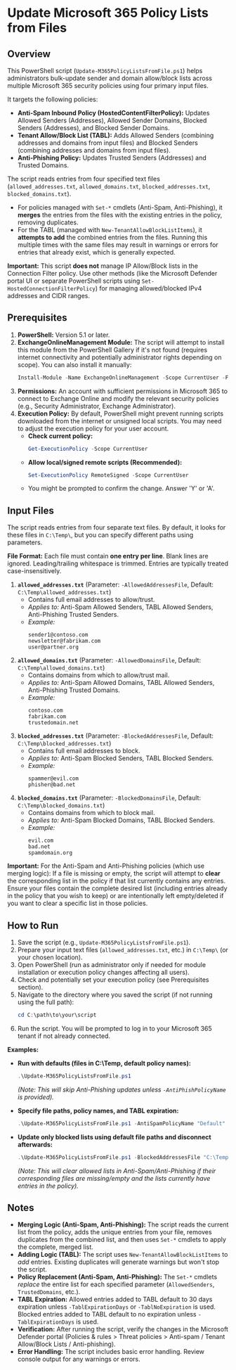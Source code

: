 # Update Microsoft 365 Policy Lists from Files

## Overview

This PowerShell script (`Update-M365PolicyListsFromFile.ps1`) helps administrators bulk-update sender and domain allow/block lists across multiple Microsoft 365 security policies using four primary input files.

It targets the following policies:
* **Anti-Spam Inbound Policy (HostedContentFilterPolicy):** Updates Allowed Senders (Addresses), Allowed Sender Domains, Blocked Senders (Addresses), and Blocked Sender Domains.
* **Tenant Allow/Block List (TABL):** Adds Allowed Senders (combining addresses and domains from input files) and Blocked Senders (combining addresses and domains from input files).
* **Anti-Phishing Policy:** Updates Trusted Senders (Addresses) and Trusted Domains.

The script reads entries from four specified text files (`allowed_addresses.txt`, `allowed_domains.txt`, `blocked_addresses.txt`, `blocked_domains.txt`).

* For policies managed with `Set-*` cmdlets (Anti-Spam, Anti-Phishing), it **merges** the entries from the files with the existing entries in the policy, removing duplicates.
* For the TABL (managed with `New-TenantAllowBlockListItems`), it **attempts to add** the combined entries from the files. Running this multiple times with the same files may result in warnings or errors for entries that already exist, which is generally expected.

**Important:** This script **does not** manage IP Allow/Block lists in the Connection Filter policy. Use other methods (like the Microsoft Defender portal UI or separate PowerShell scripts using `Set-HostedConnectionFilterPolicy`) for managing allowed/blocked IPv4 addresses and CIDR ranges.

## Prerequisites

1.  **PowerShell:** Version 5.1 or later.
2.  **ExchangeOnlineManagement Module:** The script will attempt to install this module from the PowerShell Gallery if it's not found (requires internet connectivity and potentially administrator rights depending on scope). You can also install it manually:
    ```powershell
    Install-Module -Name ExchangeOnlineManagement -Scope CurrentUser -Force
    ```
3.  **Permissions:** An account with sufficient permissions in Microsoft 365 to connect to Exchange Online and modify the relevant security policies (e.g., Security Administrator, Exchange Administrator).
4.  **Execution Policy:** By default, PowerShell might prevent running scripts downloaded from the internet or unsigned local scripts. You may need to adjust the execution policy for your user account.
    * **Check current policy:**
        ```powershell
        Get-ExecutionPolicy -Scope CurrentUser
        ```
    * **Allow local/signed remote scripts (Recommended):**
        ```powershell
        Set-ExecutionPolicy RemoteSigned -Scope CurrentUser
        ```
    * You might be prompted to confirm the change. Answer 'Y' or 'A'.

## Input Files

The script reads entries from four separate text files. By default, it looks for these files in `C:\Temp\`, but you can specify different paths using parameters.

**File Format:** Each file must contain **one entry per line**. Blank lines are ignored. Leading/trailing whitespace is trimmed. Entries are typically treated case-insensitively.

1.  **`allowed_addresses.txt`** (Parameter: `-AllowedAddressesFile`, Default: `C:\Temp\allowed_addresses.txt`)
    * Contains full email addresses to allow/trust.
    * *Applies to:* Anti-Spam Allowed Senders, TABL Allowed Senders, Anti-Phishing Trusted Senders.
    * *Example:*
        ```
        sender1@contoso.com
        newsletter@fabrikam.com
        user@partner.org
        ```
2.  **`allowed_domains.txt`** (Parameter: `-AllowedDomainsFile`, Default: `C:\Temp\allowed_domains.txt`)
    * Contains domains from which to allow/trust mail.
    * *Applies to:* Anti-Spam Allowed Domains, TABL Allowed Senders, Anti-Phishing Trusted Domains.
    * *Example:*
        ```
        contoso.com
        fabrikam.com
        trustedomain.net
        ```
3.  **`blocked_addresses.txt`** (Parameter: `-BlockedAddressesFile`, Default: `C:\Temp\blocked_addresses.txt`)
    * Contains full email addresses to block.
    * *Applies to:* Anti-Spam Blocked Senders, TABL Blocked Senders.
    * *Example:*
        ```
        spammer@evil.com
        phisher@bad.net
        ```
4.  **`blocked_domains.txt`** (Parameter: `-BlockedDomainsFile`, Default: `C:\Temp\blocked_domains.txt`)
    * Contains domains from which to block mail.
    * *Applies to:* Anti-Spam Blocked Domains, TABL Blocked Senders.
    * *Example:*
        ```
        evil.com
        bad.net
        spamdomain.org
        ```

**Important:** For the Anti-Spam and Anti-Phishing policies (which use merging logic): If a file is missing or empty, the script will attempt to **clear** the corresponding list in the policy if that list currently contains any entries. Ensure your files contain the complete desired list (including entries already in the policy that you wish to keep) or are intentionally left empty/deleted if you want to clear a specific list in those policies.

## How to Run

1.  Save the script (e.g., `Update-M365PolicyListsFromFile.ps1`).
2.  Prepare your input text files (`allowed_addresses.txt`, etc.) in `C:\Temp\` (or your chosen location).
3.  Open PowerShell (run as administrator only if needed for module installation or execution policy changes affecting all users).
4.  Check and potentially set your execution policy (see Prerequisites section).
5.  Navigate to the directory where you saved the script (if not running using the full path):
    ```powershell
    cd C:\path\to\your\script
    ```
6.  Run the script. You will be prompted to log in to your Microsoft 365 tenant if not already connected.

**Examples:**

* **Run with defaults (files in C:\Temp, default policy names):**
    ```powershell
    .\Update-M365PolicyListsFromFile.ps1
    ```
    *(Note: This will skip Anti-Phishing updates unless `-AntiPhishPolicyName` is provided).*

* **Specify file paths, policy names, and TABL expiration:**
    ```powershell
    .\Update-M365PolicyListsFromFile.ps1 -AntiSpamPolicyName "Default" -AntiPhishPolicyName "Office 365 AntiPhish Default" -AllowedAddressesFile "C:\Data\AllowEmails.txt" -AllowedDomainsFile "C:\Data\AllowDomains.txt" -BlockedAddressesFile "C:\Data\BlockEmails.txt" -BlockedDomainsFile "C:\Data\BlockDomains.txt" -TablNoExpiration
    ```

* **Update only blocked lists using default file paths and disconnect afterwards:**
    ```powershell
    .\Update-M365PolicyListsFromFile.ps1 -BlockedAddressesFile "C:\Temp\blocked_addresses.txt" -BlockedDomainsFile "C:\Temp\blocked_domains.txt" -DisconnectWhenDone
    ```
    *(Note: This will clear allowed lists in Anti-Spam/Anti-Phishing if their corresponding files are missing/empty and the lists currently have entries in the policy).*

## Notes

* **Merging Logic (Anti-Spam, Anti-Phishing):** The script reads the current list from the policy, adds the unique entries from your file, removes duplicates from the combined list, and then uses `Set-*` cmdlets to apply the complete, merged list.
* **Adding Logic (TABL):** The script uses `New-TenantAllowBlockListItems` to *add* entries. Existing duplicates will generate warnings but won't stop the script.
* **Policy Replacement (Anti-Spam, Anti-Phishing):** The `Set-*` cmdlets *replace* the entire list for each specified parameter (`AllowedSenders`, `TrustedDomains`, etc.).
* **TABL Expiration:** Allowed entries added to TABL default to 30 days expiration unless `-TablExpirationDays` or `-TablNoExpiration` is used. Blocked entries added to TABL default to no expiration unless `-TablExpirationDays` is used.
* **Verification:** After running the script, verify the changes in the Microsoft Defender portal (Policies & rules > Threat policies > Anti-spam / Tenant Allow/Block Lists / Anti-phishing).
* **Error Handling:** The script includes basic error handling. Review console output for any warnings or errors.
